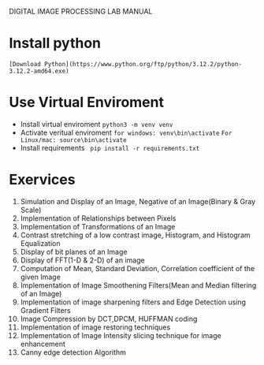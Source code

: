 DIGITAL IMAGE PROCESSING LAB MANUAL
# Install python
    [Download Python](https://www.python.org/ftp/python/3.12.2/python-3.12.2-amd64.exe)

# Use Virtual Enviroment
- Install virtual enviroment 
    ` python3 -m venv venv `
- Activate veritual enviroment
    `for windows: venv\bin\activate`
    `For Linux/mac: source\bin\activate`
- Install requirements
    ` pip install -r requirements.txt`

# Exervices 
1. Simulation and Display of an Image, Negative of an Image(Binary & Gray Scale)
2. Implementation of Relationships between Pixels
3. Implementation of Transformations of an Image
4. Contrast stretching of a low contrast image, Histogram, and Histogram Equalization
5. Display of bit planes of an Image
6. Display of FFT(1-D & 2-D) of an image
7. Computation of Mean, Standard Deviation, Correlation coefficient of the given Image
8. Implementation of Image Smoothening Filters(Mean and Median filtering of an Image)
9. Implementation of image sharpening filters and Edge Detection using Gradient Filters
10. Image Compression by DCT,DPCM, HUFFMAN coding
11. Implementation of image restoring techniques
12. Implementation of Image Intensity slicing technique for image enhancement
13. Canny edge detection Algorithm